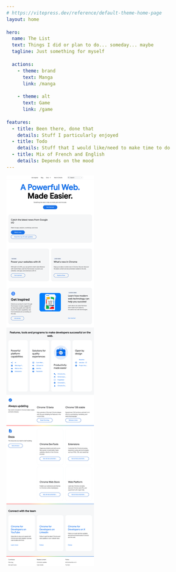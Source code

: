 ```yaml
---
# https://vitepress.dev/reference/default-theme-home-page
layout: home

hero:
  name: The List
  text: Things I did or plan to do... someday... maybe 
  tagline: Just something for myself

  actions:
    - theme: brand
      text: Manga
      link: /manga

    - theme: alt
      text: Game
      link: /game

features:
  - title: Been there, done that
    details: Stuff I particularly enjoyed
  - title: Todo
    details: Stuff that I would like/need to make time to do
  - title: Mix of French and English
    details: Depends on the mood
---
```


<img src="./screenshot.png" alt="here is a screenshot"/>

